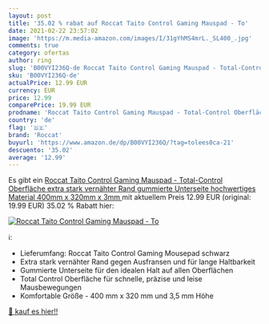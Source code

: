 ```yaml
---
layout: post
title: '35.02 % rabat auf Roccat Taito Control Gaming Mauspad - To'
date: 2021-02-22 23:57:02
image: 'https://m.media-amazon.com/images/I/31gYhMS4mrL._SL400_.jpg'
comments: true
category: ofertas
author: ring
slug: 'B00VYI236Q-de Roccat Taito Control Gaming Mauspad - Total-Control...'
sku: 'B00VYI236Q-de'
actualPrice: 12.99 EUR
currency: EUR
price: 12.99
comparePrice: 19.99 EUR
prodname: 'Roccat Taito Control Gaming Mauspad - Total-Control Oberfläche  extra stark vernähter Rand  gummierte Unterseite  hochwertiges Material  400mm x 320mm x 3mm '
country: 'de'
flag: '🇩🇪'
brand: 'Roccat'
buyurl: 'https://www.amazon.de/dp/B00VYI236Q/?tag=tolees0ca-21'
descuento: '35.02'
average: '12.99'
---
```


Es gibt ein [Roccat Taito Control Gaming Mauspad - Total-Control Oberfläche  extra stark vernähter Rand  gummierte Unterseite  hochwertiges Material  400mm x 320mm x 3mm ](https://www.amazon.de/dp/B00VYI236Q/?tag=tolees0ca-21) mit aktuellem Preis 12.99 EUR (original: 19.99 EUR) 35.02 % Rabatt hier:

[![Roccat Taito Control Gaming Mauspad - To](https://m.media-amazon.com/images/I/31gYhMS4mrL._SL400_.jpg)](https://www.amazon.de/dp/B00VYI236Q/?tag=tolees0ca-21)

ℹ️:

- Lieferumfang: Roccat Taito Control Gaming Mousepad schwarz
- Extra stark vernähter Rand gegen Ausfransen und für lange Haltbarkeit
- Gummierte Unterseite für den idealen Halt auf allen Oberflächen
- Total Control Oberfläche für schnelle, präzise und leise Mausbewegungen
- Komfortable Größe - 400 mm x 320 mm und 3,5 mm Höhe

[🛒 kauf es hier!!](https://www.amazon.de/dp/B00VYI236Q/?tag=tolees0ca-21)
